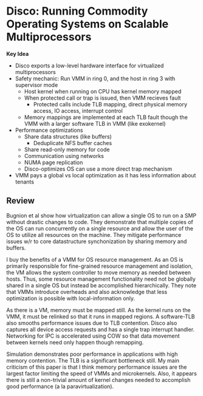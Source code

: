 # Disco: Running Commodity Operating Systems on Scalable Multiprocessors

**Key Idea**
* Disco exports a low-level hardware interface for virtualized multiprocessors
* Safety mechanic: Run VMM in ring 0, and the host in ring 3 with supervisor mode
  * Host kernel when running on CPU has kernel memory mapped
  * When protected call or trap is issued, then VMM recieves fault
    * Protected calls include TLB mapping, direct physical memory access, IO access, interrupt control
  * Memory mappings are implemented at each TLB fault though the VMM with a larger software TLB in VMM (like exokernel)
* Performance optimizations
  * Share data structures (like buffers)
    * Deduplicate NFS buffer caches
  * Share read-only memory for code
  * Communication using networks
  * NUMA page replication
  * Disco-optimizes OS can use a more direct trap mechanism
* VMM pays a global vs local optimization as it has less information about tenants

## Review

Bugnion et al show how virtualization can allow a single OS to run on a SMP without drastic changes to code. They demonstrate that multiple copies of the OS can run concurrently on a single resource and allow the user of the OS to utilize all resources on the machine. They mitigate performance issues w/r to core datastructure synchonization by sharing memory and buffers.

I buy the benefits of a VMM for OS resource management. As an OS is primarily responsible for fine-grained resource management and isolation, the VM allows the system controller to move memory as needed between hosts. Thus, some resource management functionality need not be globally shared in a single OS but instead be accomplished hierarchically. They note that VMMs introduce overheads and also acknowledge that less optimization is possible with local-information only.

As there is a VM, memory must be mapped still. As the kernel runs on the VMM, it must be relinked so that it runs in mapped regions. A software-TLB also smooths performance issues due to TLB contention. Disco also captures all device access requests and has a single trap interrupt handler. Networking for IPC is accelerated using COW so that data movement between kernels need only happen though remapping. 

Simulation demonstrates poor performance in applications with high memory contention. The TLB is a significant bottleneck still. My main criticism of this paper is that I think memory performance issues are the largest factor limiting the speed of VMMs and microkernels. Also, it appears there is still a non-trivial amount of kernel changes needed to accomplish good performance (a la paravirtualization).
